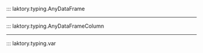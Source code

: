 ::: laktory.typing.AnyDataFrame

---

::: laktory.typing.AnyDataFrameColumn

---

::: laktory.typing.var
